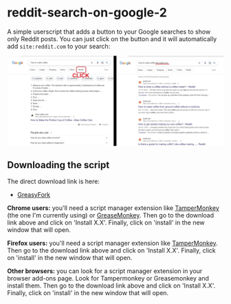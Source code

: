 # reddit-search-on-google-2
A simple userscript that adds a button to your Google searches to show only Reddit posts. You can just click on the button and it will automatically add `site:reddit.com` to your search:

![Img](screenshot.png)

## Downloading the script
The direct download link is here:

* [GreasyFork](https://greasyfork.org/en/scripts/461656-reddit-search-on-google-2)

**Chrome users:** you'll need a script manager extension like [TamperMonkey](https://addons.mozilla.org/en-US/firefox/addon/tampermonkey/) (the one I'm currently using) or [GreaseMonkey](https://addons.mozilla.org/en-US/firefox/addon/greasemonkey/). Then go to the download link above and click on 'Install X.X'. Finally, click on 'install' in the new window that will open.

**Firefox users:** you'll need a script manager extension like [TamperMonkey](https://chrome.google.com/webstore/detail/tampermonkey/dhdgffkkebhmkfjojejmpbldmpobfkfo?hl=en). Then go to the download link above and click on 'Install X.X'. Finally, click on 'install' in the new window that will open.

**Other browsers:** you can look for a script manager extension in your browser add-ons page. Look for Tampermonkey or Greasemonkey and install them. Then go to the download link above and click on 'Install X.X'. Finally, click on 'install' in the new window that will open.

